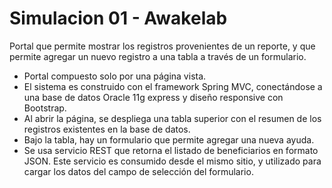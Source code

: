# Simulacion 01 - Awakelab
Portal que permite mostrar los registros provenientes de un reporte, y que permite agregar un nuevo registro a una tabla a través de un formulario.

- Portal compuesto solo por una página vista.
- El sistema es construido con el framework Spring MVC, conectándose a una
  base de datos Oracle 11g express y diseño responsive con Bootstrap.
- Al abrir la página, se despliega una tabla superior con el resumen de los registros
  existentes en la base de datos.
- Bajo la tabla, hay un formulario que permite agregar una nueva ayuda.
- Se usa servicio REST que retorna el listado de beneficiarios en formato JSON. Este
  servicio es consumido desde el mismo sitio, y utilizado para cargar los datos del
  campo de selección del formulario.
